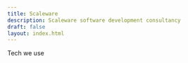 ```yaml
---
title: Scaleware
description: Scaleware software development consultancy
draft: false
layout: index.html
---
```


Tech we use